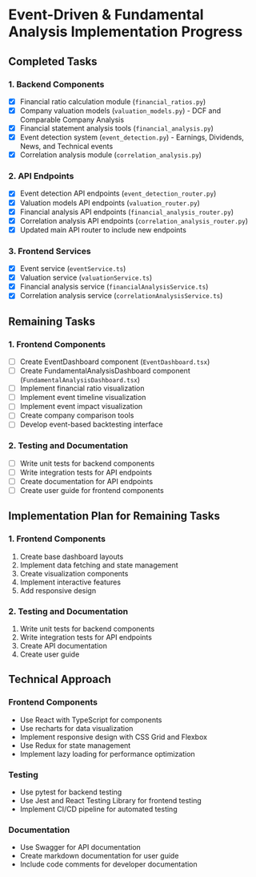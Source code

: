 # Event-Driven & Fundamental Analysis Implementation Progress

## Completed Tasks

### 1. Backend Components
- [x] Financial ratio calculation module (`financial_ratios.py`)
- [x] Company valuation models (`valuation_models.py`) - DCF and Comparable Company Analysis
- [x] Financial statement analysis tools (`financial_analysis.py`)
- [x] Event detection system (`event_detection.py`) - Earnings, Dividends, News, and Technical events
- [x] Correlation analysis module (`correlation_analysis.py`)

### 2. API Endpoints
- [x] Event detection API endpoints (`event_detection_router.py`)
- [x] Valuation models API endpoints (`valuation_router.py`)
- [x] Financial analysis API endpoints (`financial_analysis_router.py`)
- [x] Correlation analysis API endpoints (`correlation_analysis_router.py`)
- [x] Updated main API router to include new endpoints

### 3. Frontend Services
- [x] Event service (`eventService.ts`)
- [x] Valuation service (`valuationService.ts`)
- [x] Financial analysis service (`financialAnalysisService.ts`)
- [x] Correlation analysis service (`correlationAnalysisService.ts`)

## Remaining Tasks

### 1. Frontend Components
- [ ] Create EventDashboard component (`EventDashboard.tsx`)
- [ ] Create FundamentalAnalysisDashboard component (`FundamentalAnalysisDashboard.tsx`)
- [ ] Implement financial ratio visualization
- [ ] Implement event timeline visualization
- [ ] Implement event impact visualization
- [ ] Create company comparison tools
- [ ] Develop event-based backtesting interface

### 2. Testing and Documentation
- [ ] Write unit tests for backend components
- [ ] Write integration tests for API endpoints
- [ ] Create documentation for API endpoints
- [ ] Create user guide for frontend components

## Implementation Plan for Remaining Tasks

### 1. Frontend Components
1. Create base dashboard layouts
2. Implement data fetching and state management
3. Create visualization components
4. Implement interactive features
5. Add responsive design

### 2. Testing and Documentation
1. Write unit tests for backend components
2. Write integration tests for API endpoints
3. Create API documentation
4. Create user guide

## Technical Approach

### Frontend Components
- Use React with TypeScript for components
- Use recharts for data visualization
- Implement responsive design with CSS Grid and Flexbox
- Use Redux for state management
- Implement lazy loading for performance optimization

### Testing
- Use pytest for backend testing
- Use Jest and React Testing Library for frontend testing
- Implement CI/CD pipeline for automated testing

### Documentation
- Use Swagger for API documentation
- Create markdown documentation for user guide
- Include code comments for developer documentation